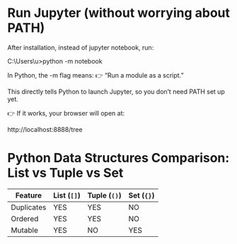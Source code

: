 
#  Run Jupyter (without worrying about PATH)

After installation, instead of jupyter notebook, run:

C:\Users\u>python -m notebook

In Python, the -m flag means:
👉 “Run a module as a script.”

This directly tells Python to launch Jupyter, so you don’t need PATH set up yet.

👉 If it works, your browser will open at:

http://localhost:8888/tree

# Python Data Structures Comparison: List vs Tuple vs Set

| Feature    | List (`[]`) | Tuple (`()`) | Set (`{}`) |
|------------|-------------|--------------|------------|
| Duplicates | YES         | YES          | NO         |
| Ordered    | YES         | YES          | NO         |
| Mutable    | YES         | NO           | YES        |
